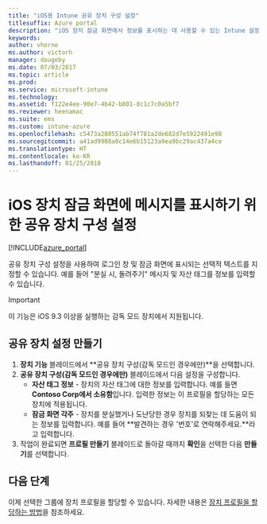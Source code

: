 ```yaml
---
title: "iOS용 Intune 공유 장치 구성 설정"
titlesuffix: Azure portal
description: "iOS 장치 잠금 화면에서 정보를 표시하는 데 사용할 수 있는 Intune 설정을 알아봅니다.\""
keywords: 
author: vhorne
ms.author: victorh
manager: dougeby
ms.date: 07/03/2017
ms.topic: article
ms.prod: 
ms.service: microsoft-intune
ms.technology: 
ms.assetid: f122e4ee-90e7-4b42-b801-8c1c7c0a5bf7
ms.reviewer: heenamac
ms.suite: ems
ms.custom: intune-azure
ms.openlocfilehash: c5473a280551ab74f781a2de682d7e5922491e98
ms.sourcegitcommit: a41ad9988a8c14e6b15123a9ea9bc29ac437a4ce
ms.translationtype: HT
ms.contentlocale: ko-KR
ms.lasthandoff: 01/25/2018
---
```

# <a name="shared-device-configuration-settings-to-display-messages-on-the-ios-device-lock-screen"></a>iOS 장치 잠금 화면에 메시지를 표시하기 위한 공유 장치 구성 설정

[!INCLUDE[azure_portal](./includes/azure_portal.md)]

공유 장치 구성 설정을 사용하여 로그인 창 및 잠금 화면에 표시되는 선택적 텍스트를 지정할 수 있습니다. 예를 들어 "분실 시, 돌려주기" 메시지 및 자산 태그를 정보를 입력할 수 있습니다. 

>[!IMPORTANT]
> 이 기능은 iOS 9.3 이상을 실행하는 감독 모드 장치에서 지원됩니다.

## <a name="create-shared-device-settings"></a>공유 장치 설정 만들기

1. **장치 기능** 블레이드에서 **공유 장치 구성(감독 모드인 경우에만)**을 선택합니다.
2. **공유 장치 구성(감독 모드인 경우에만)** 블레이드에서 다음 설정을 구성합니다.
    - **자산 태그 정보** - 장치의 자산 태그에 대한 정보를 입력합니다. 예를 들면 **Contoso Corp에서 소유함**입니다. 입력한 정보는 이 프로필을 할당하는 모든 장치에 적용됩니다.
    - **잠금 화면 각주** - 장치를 분실했거나 도난당한 경우 장치를 되찾는 데 도움이 되는 정보를 입력합니다. 예를 들어 **발견하는 경우 '번호'로 연락해주세요.**라고 입력합니다.
3. 작업이 완료되면 **프로필 만들기** 블레이드로 돌아갈 때까지 **확인**을 선택한 다음 **만들기**를 선택합니다. 


## <a name="next-steps"></a>다음 단계

이제 선택한 그룹에 장치 프로필을 할당할 수 있습니다. 자세한 내용은 [장치 프로필을 할당하는 방법](device-profile-assign.md)을 참조하세요.
